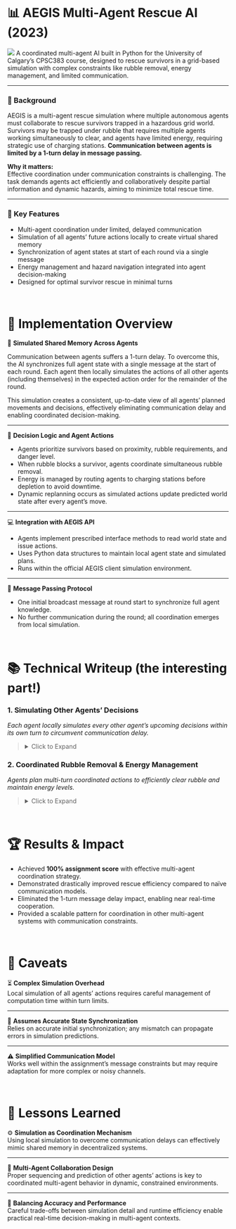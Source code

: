 # 📊 AEGIS Multi-Agent Rescue AI (2023)
![](writeup-assets/AEGIS_Simulation.gif)
A coordinated multi-agent AI built in Python for the University of Calgary’s CPSC383 course, designed to rescue survivors in a grid-based simulation with complex constraints like rubble removal, energy management, and limited communication.

---

### 🔧 Background
AEGIS is a multi-agent rescue simulation where multiple autonomous agents must collaborate to rescue survivors trapped in a hazardous grid world. Survivors may be trapped under rubble that requires multiple agents working simultaneously to clear, and agents have limited energy, requiring strategic use of charging stations. **Communication between agents is limited by a 1-turn delay in message passing.**

**Why it matters:**  
Effective coordination under communication constraints is challenging. The task demands agents act efficiently and collaboratively despite partial information and dynamic hazards, aiming to minimize total rescue time.

---

### 🎯 Key Features  
- Multi-agent coordination under limited, delayed communication  
- Simulation of all agents’ future actions locally to create virtual shared memory  
- Synchronization of agent states at start of each round via a single message  
- Energy management and hazard navigation integrated into agent decision-making  
- Designed for optimal survivor rescue in minimal turns

&nbsp;
# 🧠 Implementation Overview
🤖 **Simulated Shared Memory Across Agents**

Communication between agents suffers a 1-turn delay. To overcome this, the AI synchronizes full agent state with a single message at the start of each round. Each agent then locally simulates the actions of all other agents (including themselves) in the expected action order for the remainder of the round.

This simulation creates a consistent, up-to-date view of all agents’ planned movements and decisions, effectively eliminating communication delay and enabling coordinated decision-making.

---

🎯 **Decision Logic and Agent Actions**
- Agents prioritize survivors based on proximity, rubble requirements, and danger level.  
- When rubble blocks a survivor, agents coordinate simultaneous rubble removal.  
- Energy is managed by routing agents to charging stations before depletion to avoid downtime.  
- Dynamic replanning occurs as simulated actions update predicted world state after every agent’s move.

---

💻 **Integration with AEGIS API**
- Agents implement prescribed interface methods to read world state and issue actions.  
- Uses Python data structures to maintain local agent state and simulated plans.  
- Runs within the official AEGIS client simulation environment.

---

📌 **Message Passing Protocol**
- One initial broadcast message at round start to synchronize full agent knowledge.  
- No further communication during the round; all coordination emerges from local simulation.

&nbsp;
# 📚 Technical Writeup (the interesting part!)

### 1. Simulating Other Agents’ Decisions

*Each agent locally simulates every other agent’s upcoming decisions within its own turn to circumvent communication delay.*  
> <details>
> <summary>Click to Expand</summary>
>
> At the start of each round, agents send a single synchronization message containing all known states.
>
> Each agent, on its turn, executes the following loop:
>
> - For each agent ID (including self), simulate the agent’s next action based on the synchronized shared state and updated predictions from prior simulations in the turn.
> - Update internal world model with the predicted outcome of that agent’s action.
> - Use these updated predictions to inform its own next action choice.
>
> This results in every agent having a virtually consistent and up-to-date understanding of all other agents’ planned moves, despite communication lag.
>
> This simulation-driven coordination enables precise timing for multi-agent rubble removal and energy sharing.
>
> ![](writeup-assets/AgentSimulationDiagram.png)
> </details>

### 2. Coordinated Rubble Removal & Energy Management

*Agents plan multi-turn coordinated actions to efficiently clear rubble and maintain energy levels.*  
> <details>
> <summary>Click to Expand</summary>
>
> - Agents identify rubble locations blocking survivors.
> - Simulation ensures the required number of agents arrive simultaneously to clear rubble, avoiding wasted turns.
> - Agents monitor energy reserves, preemptively routing to charging stations.
> - Simulation updates allow agents to replan if predicted energy usage or movement conflicts arise.
>
> This results in swift, uninterrupted rescue operations with minimal idle time.
> </details>

&nbsp;
# 🏆 Results & Impact

- Achieved **100% assignment score** with effective multi-agent coordination strategy.  
- Demonstrated drastically improved rescue efficiency compared to naïve communication models.  
- Eliminated the 1-turn message delay impact, enabling near real-time cooperation.  
- Provided a scalable pattern for coordination in other multi-agent systems with communication constraints.

&nbsp;
# 🧹 Caveats
⏳ **Complex Simulation Overhead**  
Local simulation of all agents’ actions requires careful management of computation time within turn limits.

---

🔄 **Assumes Accurate State Synchronization**  
Relies on accurate initial synchronization; any mismatch can propagate errors in simulation predictions.

---

⚠️ **Simplified Communication Model**  
Works well within the assignment’s message constraints but may require adaptation for more complex or noisy channels.

&nbsp;
# 🧠 Lessons Learned
⚙️ **Simulation as Coordination Mechanism**  
Using local simulation to overcome communication delays can effectively mimic shared memory in decentralized systems.

---

🤝 **Multi-Agent Collaboration Design**  
Proper sequencing and prediction of other agents’ actions is key to coordinated multi-agent behavior in dynamic, constrained environments.

---

🧩 **Balancing Accuracy and Performance**  
Careful trade-offs between simulation detail and runtime efficiency enable practical real-time decision-making in multi-agent contexts.
